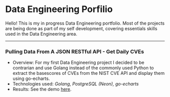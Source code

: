 # Data Engineering Porfilio

Hello! This is my in progress Data Engineering portfolio. Most of the projects are being done as part of my self development, covering essentials skills used in the Data Engineering area.

---

### Pulling Data From A JSON RESTful API - Get Daily CVEs

- Overview: For my first Data Engineering project I decided to be contrarian and use Golang instead of the commonly used Python to extract the basescores of CVEs from the NIST CVE API and display them using go-echarts.
- Technologies used: *Golang, PostgreSQL (Neon), go-echarts*
- Results: See the demo [here](hhttps://github.com/bbjrgithub/Data_Engineering/tree/main/Portfolio/Get_Daily_CVEs#demo).
